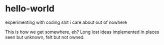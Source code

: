 # hello-world
experimenting with coding shit i care about out of nowhere

This is how we get somewhere, eh? Long lost ideas implemented in places seen but unknown, felt but not owned.
